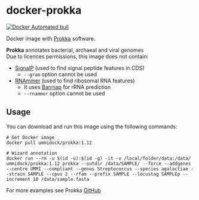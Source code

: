 # docker-prokka

[![Docker Automated buil](https://img.shields.io/docker/automated/jrottenberg/ffmpeg.svg)](https://hub.docker.com/r/ummidock/prokka/)

Docker image with [Prokka](https://github.com/tseemann/prokka) software.

**Prokka** annotates bacterial, archaeal and viral genomes  
Due to licences permissions, this image does not contain:
* [SignalP](http://www.cbs.dtu.dk/services/SignalP/) (used to find signal peptide features in CDS)
  * `--gram` option cannot be used
* [RNAmmer](http://www.cbs.dtu.dk/services/RNAmmer/) (used to find ribosomal RNA features)
  * It uses [Barrnap](https://github.com/tseemann/barrnap) for rRNA prediction
  * `--rnammer` option cannot be used

Usage
-----

You can download and run this image using the following commands:

    # Get Docker image
    docker pull ummidock/prokka:1.12

    # Wizard annotation
    docker run --rm -u $(id -u):$(id -g) -it -v /local/folder/data:/data/ ummidock/prokka:1.12 prokka --outdir /data/SAMPLE/ --force --addgenes --centre UMMI --compliant --genus Streptococcus --species agalactiae --strain SAMPLE --cpus 2 --rfam --prefix SAMPLE --locustag SAMPLEp --increment 10 /data/sample.fasta

For more examples see Prokka [GitHub](https://github.com/tseemann/prokka)

